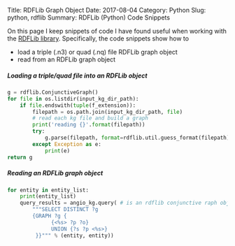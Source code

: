 Title: RDFLib Graph Object
Date: 2017-08-04
Category: Python
Slug: python, rdflib
Summary: RDFLib (Python) Code Snippets

On this page I keep snippets of code I have found useful when working with the
[RDFLib library](https://rdflib.readthedocs.io/en/stable/). Specifically, the code snippets show how to

* load a triple (.n3) or quad (.nq) file RDFLib graph object
* read from an RDFLib graph object


##### Loading a triple/quad file into an RDFLib object


```python
g = rdflib.ConjunctiveGraph()
for file in os.listdir(input_kg_dir_path):
    if file.endswith(tuple(f_extension)):
        filepath = os.path.join(input_kg_dir_path, file)
        # read each kg file and build a graph
        print('reading {}'.format(filepath))
        try:
            g.parse(filepath, format=rdflib.util.guess_format(filepath))
        except Exception as e:
            print(e)
return g
```

##### Reading an RDFLib graph object


```python
for entity in entity_list:
    print(entity_list)
    query_results = angio_kg.query( # is an rdflib conjunctive raph object which has a parse method
        """SELECT DISTINCT ?g
        {GRAPH ?g {
              {<%s> ?p ?o}
              UNION {?s ?p <%s>}
         }}""" % (entity, entity))
```